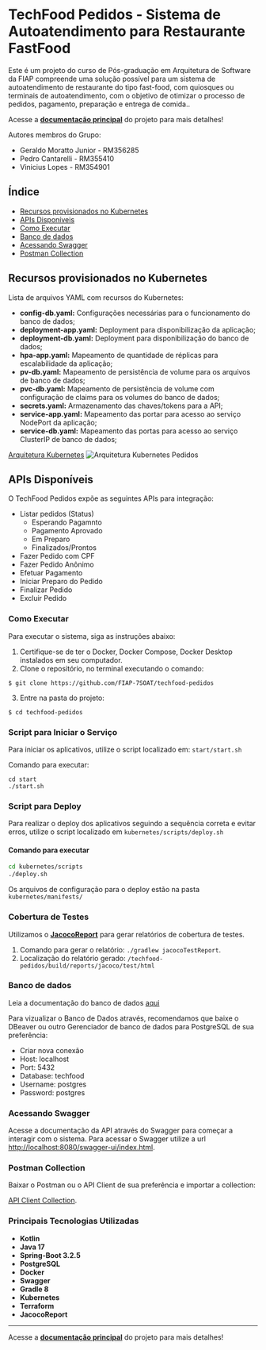 # TechFood Pedidos - Sistema de Autoatendimento para Restaurante FastFood

Este é um projeto do curso de Pós-graduação em Arquitetura de Software da FIAP compreende uma solução possível para um sistema de autoatendimento de restaurante do tipo fast-food, com quiosques ou terminais de autoatendimento, com o objetivo de otimizar o processo de pedidos, pagamento, preparação e entrega de comida..

Acesse a **[documentação principal](https://github.com/FIAP-7SOAT/techfood-docs)** do projeto para mais detalhes!

Autores membros do Grupo:

- Geraldo Moratto Junior - RM356285
- Pedro Cantarelli - RM355410
- Vinicius Lopes - RM354901

## Índice

- [Recursos provisionados no Kubernetes](#recursos-provisionados-no-kubernetes)
- [APIs Disponíveis](#apis-disponíveis)
- [Como Executar](#como-executar)
- [Banco de dados](#banco-de-dados)
- [Acessando Swagger](#acessando-swagger)
- [Postman Collection](#postman-collection)

## Recursos provisionados no Kubernetes

Lista de arquivos YAML com recursos do Kubernetes:

- **config-db.yaml:** Configurações necessárias para o funcionamento do banco de dados;
- **deployment-app.yaml:** Deployment para disponibilização da aplicação;
- **deployment-db.yaml:** Deployment para disponibilização do banco de dados;
- **hpa-app.yaml:** Mapeamento de quantidade de réplicas para escalabilidade da aplicação;
- **pv-db.yaml:** Mapeamento de persistência de volume para os arquivos de banco de dados;
- **pvc-db.yaml:** Mapeamento de persistência de volume com configuração de claims para os volumes do banco de dados;
- **secrets.yaml:** Armazenamento das chaves/tokens para a API;
- **service-app.yaml:** Mapeamento das portar para acesso ao serviço NodePort da aplicação;
- **service-db.yaml:** Mapeamento das portas para acesso ao serviço ClusterIP de banco de dados;

[Arquitetura Kubernetes](https://www.figma.com/board/JpMG7uY03GHnNY92hHxdb3/Lanchonete-de-Bairro?node-id=0-1&t=W1aQzvEzhq0IOrMn-0)
![Arquitetura Kubernetes Pedidos](https://cdn.discordapp.com/attachments/1310749229756448779/1310749743885844480/image.png?ex=6748fd53&is=6747abd3&hm=d63bca5895955e1bab5020d31a7ba7b051eba9d991e812b0159a7bf10e17c2b3&)

## APIs Disponíveis

O TechFood Pedidos expõe as seguintes APIs para integração:

- Listar pedidos (Status)
  - Esperando Pagamnto
  - Pagamento Aprovado
  - Em Preparo
  - Finalizados/Prontos
- Fazer Pedido com CPF
- Fazer Pedido Anônimo
- Efetuar Pagamento
- Iniciar Preparo do Pedido
- Finalizar Pedido
- Excluir Pedido

### Como Executar

Para executar o sistema, siga as instruções abaixo:

1. Certifique-se de ter o Docker, Docker Compose, Docker Desktop instalados em seu computador.
2. Clone o repositório, no terminal executando o comando:

```
$ git clone https://github.com/FIAP-7SOAT/techfood-pedidos
```

3. Entre na pasta do projeto:

```
$ cd techfood-pedidos
```

### Script para Iniciar o Serviço

Para iniciar os aplicativos, utilize o script localizado em: `start/start.sh`

Comando para executar:

```
cd start
./start.sh
```

### Script para Deploy

Para realizar o deploy dos aplicativos seguindo a sequência correta e evitar erros, utilize o script localizado em `kubernetes/scripts/deploy.sh`

#### Comando para executar

```bash
cd kubernetes/scripts
./deploy.sh
```

Os arquivos de configuração para o deploy estão na pasta `kubernetes/manifests/`

### Cobertura de Testes

Utilizamos o **[JacocoReport](https://www.jacoco.org/jacoco/trunk/index.html)** para gerar relatórios de cobertura de testes.

1. Comando para gerar o relatório: `./gradlew jacocoTestReport`.
2. Localização do relatório gerado: `/techfood-pedidos/build/reports/jacoco/test/html`

### Banco de dados

Leia a documentação do banco de dados [aqui](docs/database.md)

Para vizualizar o Banco de Dados através, recomendamos que baixe o DBeaver ou outro Gerenciador de banco de dados para PostgreSQL de sua preferência:

- Criar nova conexão
- Host: localhost
- Port: 5432
- Database: techfood
- Username: postgres
- Password: postgres

### Acessando Swagger

Acesse a documentação da API através do Swagger para começar a interagir com o sistema.
Para acessar o Swagger utilize a url [http://localhost:8080/swagger-ui/index.html](http://localhost:8080/swagger-ui/index.html).

### Postman Collection

Baixar o Postman ou o API Client de sua preferência e importar a collection:

[API Client Collection](src/main/resources/collection/fiap_techfood_postman_collection.json).

### Principais Tecnologias Utilizadas

- **Kotlin**
- **Java 17**
- **Spring-Boot 3.2.5**
- **PostgreSQL**
- **Docker**
- **Swagger**
- **Gradle 8**
- **Kubernetes**
- **Terraform**
- **JacocoReport**

---

Acesse a **[documentação principal](https://github.com/FIAP-7SOAT/techfood-docs)** do projeto para mais detalhes!

